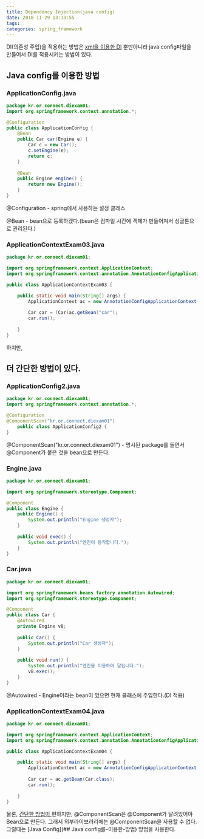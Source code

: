 ```yaml
---
title: Dependency Injection(java config)
date: 2018-11-29 13:13:55
tags:
categories: spring_framework
---
```




DI(의존성 주입)을 적용하는 방법은 [xml을 이용한 DI](https://jjjpark.github.io/2018/11/28/Dependency-Injection-DI/) 뿐만아니라 java config파일을 만들어서 DI를 적용시키는 방법이 있다.



## Java config를 이용한 방법

### ApplicationConfig.java

```java
package kr.or.connect.diexam01;
import org.springframework.context.annotation.*;

@Configuration
public class ApplicationConfig {
	@Bean
	public Car car(Engine e) {
		Car c = new Car();
		c.setEngine(e);
		return c;
	}
	
	@Bean
	public Engine engine() {
		return new Engine();
	}
}
```

@Configuration - spring에서 사용하는 설정 클래스

@Bean - bean으로 등록하겠다.(bean은 컴파일 시간에 객체가 만들어져서 싱글톤으로 관리된다.)



### ApplicationContextExam03.java

```java
package kr.or.connect.diexam01;

import org.springframework.context.ApplicationContext;
import org.springframework.context.annotation.AnnotationConfigApplicationContext;

public class ApplicationContextExam03 {

	public static void main(String[] args) {
		ApplicationContext ac = new AnnotationConfigApplicationContext(ApplicationConfig.class);
		   
		Car car = (Car)ac.getBean("car");
		car.run();
		
	}
}
```



하지만, 

## 더 간단한 방법이 있다.



### ApplicationConfig2.java

```java
package kr.or.connect.diexam01;
import org.springframework.context.annotation.*;

@Configuration
@ComponentScan("kr.or.connect.diexam01")
	public class ApplicationConfig2 {
}
```

@ComponentScan("kr.or.connect.diexam01") - 명시된 package를 돌면서 @Component가 붙은 것을 bean으로 만든다.



### Engine.java

```java
package kr.or.connect.diexam01;

import org.springframework.stereotype.Component;

@Component
public class Engine {
	public Engine() {
		System.out.println("Engine 생성자");
	}
	
	public void exec() {
		System.out.println("엔진이 동작합니다.");
	}
}
```



### Car.java

```java
package kr.or.connect.diexam01;

import org.springframework.beans.factory.annotation.Autowired;
import org.springframework.stereotype.Component;

@Component
public class Car {
	@Autowired
	private Engine v8;
	
	public Car() {
		System.out.println("Car 생성자");
	}
	
	public void run() {
		System.out.println("엔진을 이용하여 달립니다.");
		v8.exec();
	}
}
```

@Autowired - Engine이라는 bean이 있으면 현재 클래스에 주입한다.(DI 적용)



### ApplicationContextExam04.java

```java
package kr.or.connect.diexam01;

import org.springframework.context.ApplicationContext;
import org.springframework.context.annotation.AnnotationConfigApplicationContext;

public class ApplicationContextExam04 {

	public static void main(String[] args) {
		ApplicationContext ac = new AnnotationConfigApplicationContext(ApplicationConfig2.class);
		   
		Car car = ac.getBean(Car.class);
		car.run();
		
	}
}
```



물론, [간단한 방법이 ](##더-간단한-방법이-있다.) 편하지만, @ComponentScan은 @Component가 달려있어야 Bean으로 만든다. 그래서 외부라이브러리에는 @ComponentScan을 사용할 수 없다. 그럴때는 [Java Config](## Java config를-이용한-방법) 방법을 사용한다.

